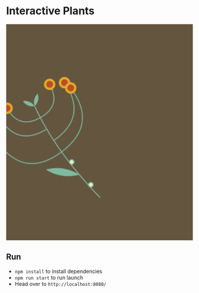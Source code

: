 # Interactive Plants

![Animated preview](/preview.gif)

## Run

- `npm install` to install dependencies
- `npm run start` to run launch
- Head over to `http://localhost:8080/`
